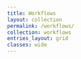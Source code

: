```yaml
---
title: Workflows
layout: collection
permalink: /workflows/
collection: workflows
entries_layout: grid
classes: wide
---
```


